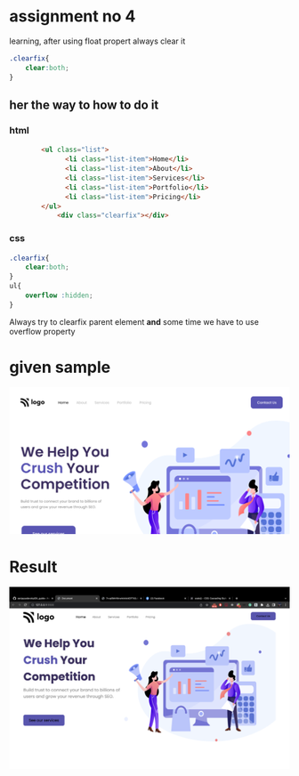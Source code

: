 # assignment no 4 

learning, after using float propert always clear it 
``` css
.clearfix{
    clear:both;
}
```
## her the way to how to do it 

### html
``` html
        <ul class="list">
              <li class="list-item">Home</li>
              <li class="list-item">About</li>
              <li class="list-item">Services</li>
              <li class="list-item">Portfolio</li>
              <li class="list-item">Pricing</li>
        </ul>
            <div class="clearfix"></div>
```
### css 
``` css
.clearfix{
    clear:both;
}
ul{
    overflow :hidden;
}
```
Always try to clearfix parent element **and** some time we have to use overflow property  

# given sample 
![alt text](./thumbnail.png)

# Result
![alt text](./assets/Screenshot%202022-12-21%20at%2011.35.53%20pm.png)